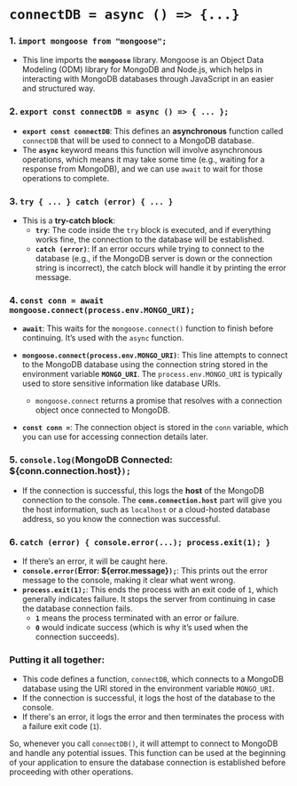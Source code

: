 # `connectDB = async () => {...}`

### 1. **`import mongoose from "mongoose";`**
- This line imports the **`mongoose`** library. Mongoose is an Object Data Modeling (ODM) library for MongoDB and Node.js, which helps in interacting with MongoDB databases through JavaScript in an easier and structured way.

### 2. **`export const connectDB = async () => { ... };`**
- **`export const connectDB`**: This defines an **asynchronous** function called `connectDB` that will be used to connect to a MongoDB database.
- The **`async`** keyword means this function will involve asynchronous operations, which means it may take some time (e.g., waiting for a response from MongoDB), and we can use `await` to wait for those operations to complete.

### 3. **`try { ... } catch (error) { ... }`**
- This is a **try-catch block**:
  - **`try`**: The code inside the `try` block is executed, and if everything works fine, the connection to the database will be established.
  - **`catch (error)`**: If an error occurs while trying to connect to the database (e.g., if the MongoDB server is down or the connection string is incorrect), the catch block will handle it by printing the error message.

### 4. **`const conn = await mongoose.connect(process.env.MONGO_URI);`**
- **`await`**: This waits for the `mongoose.connect()` function to finish before continuing. It’s used with the `async` function.
- **`mongoose.connect(process.env.MONGO_URI)`**: This line attempts to connect to the MongoDB database using the connection string stored in the environment variable **`MONGO_URI`**. The `process.env.MONGO_URI` is typically used to store sensitive information like database URIs.
  
  - `mongoose.connect` returns a promise that resolves with a connection object once connected to MongoDB.
  
- **`const conn =`**: The connection object is stored in the `conn` variable, which you can use for accessing connection details later.

### 5. **`console.log(`MongoDB Connected: ${conn.connection.host}`);`**
- If the connection is successful, this logs the **host** of the MongoDB connection to the console. The **`conn.connection.host`** part will give you the host information, such as `localhost` or a cloud-hosted database address, so you know the connection was successful.

### 6. **`catch (error) { console.error(...); process.exit(1); }`**
- If there’s an error, it will be caught here.
- **`console.error(`Error: ${error.message}`);`**: This prints out the error message to the console, making it clear what went wrong.
- **`process.exit(1);`**: This ends the process with an exit code of `1`, which generally indicates failure. It stops the server from continuing in case the database connection fails.
  - **`1`** means the process terminated with an error or failure.
  - **`0`** would indicate success (which is why it’s used when the connection succeeds).

### Putting it all together:
- This code defines a function, `connectDB`, which connects to a MongoDB database using the URI stored in the environment variable `MONGO_URI`.
- If the connection is successful, it logs the host of the database to the console.
- If there's an error, it logs the error and then terminates the process with a failure exit code (`1`).

So, whenever you call `connectDB()`, it will attempt to connect to MongoDB and handle any potential issues. This function can be used at the beginning of your application to ensure the database connection is established before proceeding with other operations.